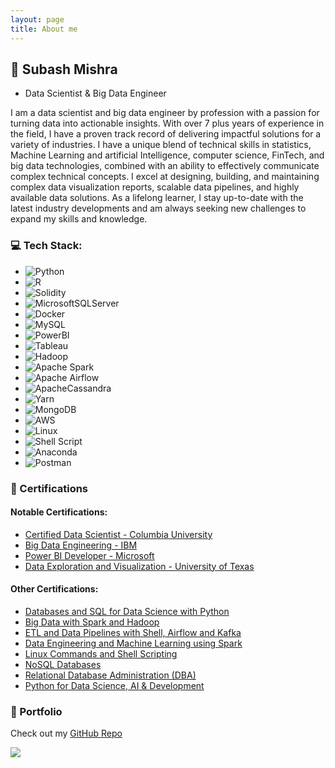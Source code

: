 ```yaml
---
layout: page
title: About me
---
```


## 💫 **Subash Mishra**
- Data Scientist & Big Data Engineer

I am a data scientist and big data engineer by profession with a passion for turning data into actionable insights. With over 7 plus years of experience in the field, I have a proven track record of delivering impactful solutions for a variety of industries. I have a unique blend of technical skills in statistics, Machine Learning and artificial Intelligence, computer science, FinTech, and big data technologies, combined with an ability to effectively communicate complex technical concepts. I excel at designing, building, and maintaining complex data visualization reports, scalable data pipelines, and highly available data solutions. As a lifelong learner, I stay up-to-date with the latest industry developments and am always seeking new challenges to expand my skills and knowledge.

### 💻 Tech Stack:

- ![Python](https://img.shields.io/badge/python-3670A0?style=for-the-badge&logo=python&logoColor=ffdd54) 
- ![R](https://img.shields.io/badge/r-%23276DC3.svg?style=for-the-badge&logo=r&logoColor=white) 
- ![Solidity](https://img.shields.io/badge/Solidity-%23363636.svg?style=for-the-badge&logo=solidity&logoColor=white)
- ![MicrosoftSQLServer](https://img.shields.io/badge/Microsoft%20SQL%20Sever-CC2927?style=for-the-badge&logo=microsoft%20sql%20server&logoColor=white) 
- ![Docker](https://img.shields.io/badge/docker-%230db7ed.svg?style=for-the-badge&logo=docker&logoColor=white) 
- ![MySQL](https://img.shields.io/badge/MySQL-005C84?style=for-the-badge&logo=mysql&logoColor=white) 
- ![PowerBI](https://img.shields.io/badge/PowerBI-F2C811?style=for-the-badge&logo=Power%20BI&logoColor=white) 
- ![Tableau](https://img.shields.io/badge/Tableau-E97627?style=for-the-badge&logo=Tableau&logoColor=white)
- ![Hadoop](https://img.shields.io/badge/apache-%23D42029.svg?style=for-the-badge&logo=apache&logoColor=white)
- ![Apache Spark](https://img.shields.io/badge/Apache_Spark-FFFFFF?style=for-the-badge&logo=apachespark&logoColor=#E35A16)
- ![Apache Airflow](https://img.shields.io/badge/Apache%20Airflow-017CEE?style=for-the-badge&logo=Apache%20Airflow&logoColor=white)  
- ![ApacheCassandra](https://img.shields.io/badge/cassandra-%231287B1.svg?style=for-the-badge&logo=apache-cassandra&logoColor=white) 
- ![Yarn](https://img.shields.io/badge/yarn-%232C8EBB.svg?style=for-the-badge&logo=yarn&logoColor=white)
- ![MongoDB](https://img.shields.io/badge/MongoDB-%234ea94b.svg?style=for-the-badge&logo=mongodb&logoColor=white)
- ![AWS](https://img.shields.io/badge/AWS-%23FF9900.svg?style=for-the-badge&logo=amazon-aws&logoColor=white)
- ![Linux](https://img.shields.io/badge/Linux-FCC624?style=for-the-badge&logo=linux&logoColor=black)
- ![Shell Script](https://img.shields.io/badge/shell_script-%23121011.svg?style=for-the-badge&logo=gnu-bash&logoColor=white) 
- ![Anaconda](https://img.shields.io/badge/Anaconda-%2344A833.svg?style=for-the-badge&logo=anaconda&logoColor=white) 
- ![Postman](https://img.shields.io/badge/Postman-FF6C37?style=for-the-badge&logo=Postman&logoColor=white)  



### 📂 Certifications
#### Notable Certifications: 
- [Certified Data Scientist - Columbia University](https://drive.google.com/file/d/1mZSXJ9trM5sAWCU9dxItWPESuwLPyslY/view?usp=sharing)
- [Big Data Engineering - IBM](https://www.coursera.org/account/accomplishments/specialization/certificate/8DPBUHKF8LPW)
- [Power BI Developer - Microsoft](https://www.credly.com/badges/a078f512-cdb1-450f-ad16-029b2de3192f/public_url)
- [Data Exploration and Visualization - University of Texas](https://courses.edx.org/certificates/b810a37f46144a92bf1b2e1df8937622)

#### Other Certifications: 
- [Databases and SQL for Data Science with Python](https://www.coursera.org/account/accomplishments/certificate/PJ48ZJYZDFDH)
- [Big Data with Spark and Hadoop](https://www.coursera.org/account/accomplishments/certificate/JK2ZSKPGC5HF)
- [ETL and Data Pipelines with Shell, Airflow and Kafka](https://www.coursera.org/account/accomplishments/certificate/2H6RLTJMTUYH)
- [Data Engineering and Machine Learning using Spark](https://www.coursera.org/account/accomplishments/certificate/NNJWDEECT4QC)
- [Linux Commands and Shell Scripting](https://www.coursera.org/account/accomplishments/certificate/YVC7KK9E58MS)
- [NoSQL Databases](https://www.coursera.org/account/accomplishments/certificate/HJS5SJHQUZKP)
- [Relational Database Administration (DBA)](https://www.coursera.org/account/accomplishments/certificate/NZFA5CBFYXCR)
- [Python for Data Science, AI & Development](https://www.coursera.org/account/accomplishments/certificate/A3BRTB73DG4U)

### 📔 Portfolio

Check out my [GitHub Repo](https://github.com/MishraSubash)



[![](https://visitcount.itsvg.in/api?id=MishraSubash&icon=5&color=0)](https://visitcount.itsvg.in)
